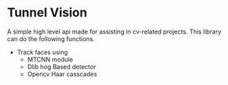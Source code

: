 # Tunnel Vision

A simple high level api made for assisting in cv-related projects.
This library can do the following functions.

- Track faces using
  - MTCNN module
  - Dlib hog Based detector
  - Opencv Haar casscades
